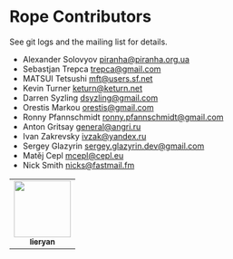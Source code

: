 # Rope Contributors

See git logs and the mailing list for details.

* Alexander Solovyov <piranha@piranha.org.ua>
* Sebastjan Trepca <trepca@gmail.com>
* MATSUI Tetsushi <mft@users.sf.net>
* Kevin Turner <keturn@keturn.net>
* Darren Syzling <dsyzling@gmail.com>
* Orestis Markou <orestis@gmail.com>
* Ronny Pfannschmidt <ronny.pfannschmidt@gmail.com>
* Anton Gritsay <general@angri.ru>
* Ivan Zakrevsky <ivzak@yandex.ru>
* Sergey Glazyrin <sergey.glazyrin.dev@gmail.com>
* Matěj Cepl <mcepl@cepl.eu>
* Nick Smith <nicks@fastmail.fm>


<!-- ALL-CONTRIBUTORS-LIST:START - Do not remove or modify this section -->
<!-- prettier-ignore-start -->
<!-- markdownlint-disable -->
<table>
  <tr>
    <td align="center"><a href="https://github.com/lieryan"><img src="https://avatars.githubusercontent.com/u/1006989?v=4" width="100px;" alt=""/><br /><sub><b>lieryan</b></sub></a></td>
  </tr>
</table>

<!-- markdownlint-restore -->
<!-- prettier-ignore-end -->

<!-- ALL-CONTRIBUTORS-LIST:END -->
